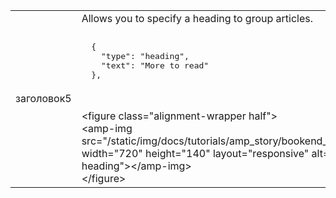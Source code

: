 <table>
<tbody>
  <tr>
    <td>заголовок5</td>
    <td>Allows you to specify a heading to group articles.   <pre class="nopreline"><br>  {<br>    "type": "heading",<br>    "text": "More to read"<br>  },<br>  </pre>     <br>     &lt;figure class="alignment-wrapper half"&gt;<br>      &lt;amp-img src="/static/img/docs/tutorials/amp_story/bookend_heading.png" width="720" height="140" layout="responsive" alt="bookend heading"&gt;&lt;/amp-img&gt;<br>    &lt;/figure&gt;
</td>
  </tr>
</tbody>
</table>
